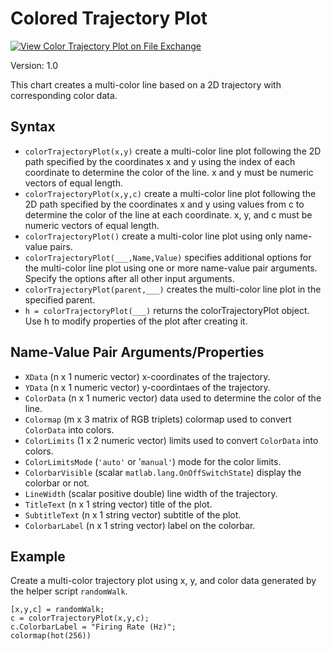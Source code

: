 # Colored Trajectory Plot

[![View Color Trajectory Plot on File Exchange](https://www.mathworks.com/matlabcentral/images/matlab-file-exchange.svg)](https://www.mathworks.com/matlabcentral/fileexchange/95663-color-trajectory-plot)

Version: 1.0

This chart creates a multi-color line based on a 2D trajectory with
corresponding color data.

## Syntax
* `colorTrajectoryPlot(x,y)` create a multi-color line plot following the 2D path specified by the coordinates x and y using the index of each coordinate to determine the color of the line. x and y must be numeric vectors of equal length.
* `colorTrajectoryPlot(x,y,c)` create a multi-color line plot following the 2D path specified by the coordinates x and y using values from c to determine the color of the line at each coordinate. x, y, and c must be numeric vectors of equal length.
* `colorTrajectoryPlot()` create a multi-color line plot using only name-value pairs.
* `colorTrajectoryPlot(___,Name,Value)` specifies additional options for the multi-color line plot using one or more name-value pair arguments. Specify the options after all other input arguments.
* `colorTrajectoryPlot(parent,___)` creates the multi-color line plot in the specified parent.
* `h = colorTrajectoryPlot(___)` returns the colorTrajectoryPlot object. Use h to modify properties of the plot after creating it.

## Name-Value Pair Arguments/Properties
* `XData` (n x 1 numeric vector) x-coordinates of the trajectory.
* `YData` (n x 1 numeric vector) y-coordintaes of the trajectory.
* `ColorData` (n x 1 numeric vector) data used to determine the color of the line.
* `Colormap` (m x 3 matrix of RGB triplets) colormap used to convert `ColorData` into colors.
* `ColorLimits` (1 x 2 numeric vector) limits used to convert `ColorData` into colors.
* `ColorLimitsMode` (`'auto'` or '`manual'`) mode for the color limits.
* `ColorbarVisible` (scalar `matlab.lang.OnOffSwitchState`) display the colorbar or not.
* `LineWidth` (scalar positive double) line width of the trajectory.
* `TitleText` (n x 1 string vector) title of the plot.
* `SubtitleText` (n x 1 string vector) subtitle of the plot.
* `ColorbarLabel` (n x 1 string vector) label on the colorbar.

## Example
Create a multi-color trajectory plot using x, y, and color data generated by the helper script `randomWalk`.
```
[x,y,c] = randomWalk;
c = colorTrajectoryPlot(x,y,c);
c.ColorbarLabel = "Firing Rate (Hz)";
colormap(hot(256))
```
